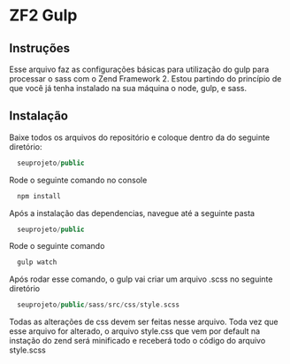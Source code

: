 # ZF2 Gulp

## Instruções

Esse arquivo faz as configurações básicas para utilização do gulp para processar o sass com o Zend Framework 2.
Estou partindo do princípio de que você já tenha instalado na sua máquina o node, gulp, e sass.

## Instalação

Baixe todos os arquivos do repositório e coloque dentro da do seguinte diretório:
```php
  seuprojeto/public
```

Rode o seguinte comando no console
```bash
  npm install
```

Após a instalação das dependencias, navegue até a seguinte pasta
```php
  seuprojeto/public
```
Rode o seguinte comando
```bash
  gulp watch
```

Após rodar esse comando, o gulp vai criar um arquivo .scss no seguinte diretório
```php
  seuprojeto/public/sass/src/css/style.scss
```

Todas as alterações de css devem ser feitas nesse arquivo.
Toda vez que esse arquivo for alterado, o arquivo style.css que vem por default na instação do zend será minificado e receberá todo o código do arquivo style.scss
